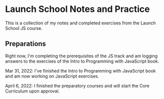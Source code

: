 # Launch School Notes and Practice

This is a collection of my notes and completed exercises from the Launch School JS course.

## Preparations

Right now, I'm completing the prerequisites of the JS track and am logging answers to the exercises of the Intro to Programming with JavaScript book.

Mar 31, 2022: I've finished the Intro to Programming with JavaScript book and am now working on JavaScript exercises.

April 6, 2022: I finished the preparatory courses and will start the Core Curriculum upon approval. 

